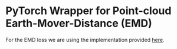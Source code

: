 # PyTorch Wrapper for Point-cloud Earth-Mover-Distance (EMD)

For the EMD loss we are using the implementation provided [here](https://github.com/daerduoCarey/PyTorchEMD).
